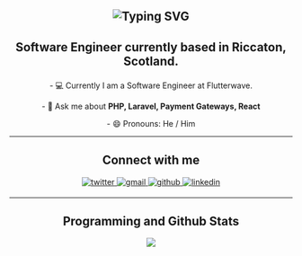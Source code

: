 <h2 align="center">

![Typing SVG](https://readme-typing-svg.herokuapp.com?font=Architects+Daughter&color=ffffff&center=true&size=30&lines=Hi+there+👋,+I'm+Abraham;I'm+a+Backend+Developer)
  
</h2>

<h2 align="center">
  
Software Engineer currently based in Riccaton, Scotland.

</h2>

<p align="center"> - 💻 Currently I am a Software Engineer at Flutterwave.</p>
<p align="center"> - 💬 Ask me about <strong>PHP, Laravel, Payment Gateways, React</strong> </p>
<p align="center"> - 😄 Pronouns: He / Him </p>

---

<h2 align="center">Connect with me</h2>

<div align="center">
  <a href="https://twitter.com/yuungbaju" target="_blank">
    <img src=https://img.shields.io/badge/twitter-%2300acee.svg?&style=for-the-badge&logo=twitter&logoColor=white alt=twitter style="margin-bottom: 5px;" />
  </a>

  <a href="mailto:olaobajua@gmail.com" target="_blank">
    <img src=https://img.shields.io/badge/Gmail-D14836?style=for-the-badge&logo=gmail&logoColor=white alt=gmail style="margin-bottom: 5px;" />
  </a>
  
  <a href="https://github.com/bajoski34" target="_blank">
    <img src=https://img.shields.io/badge/github-%2324292e.svg?&style=for-the-badge&logo=github&logoColor=white alt=github style="margin-bottom: 5px;" />
  </a>

  <a href="https://www.linkedin.com/in/abe-abraham-olaobaju-148832167/" target="_blank">
    <img src=https://img.shields.io/badge/linkedin-%231E77B5.svg?&style=for-the-badge&logo=linkedin&logoColor=white alt=linkedin style="margin-bottom: 5px;" /> 
  </a>

</div>

---

<h2 align="center">Programming and Github Stats</h2>

<p align="center">
  <img src="https://www.codewars.com/users/bajoski34/badges/large">
</p>
